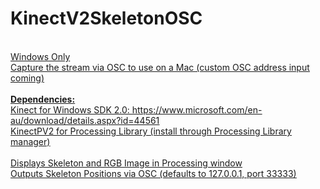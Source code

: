 # KinectV2SkeletonOSC
<br>
<u>Windows Only<u> <br> 
Capture the stream via OSC to use on a Mac (custom OSC address input coming)<br>
<br>  
<b> Dependencies: </b><br>
Kinect for Windows SDK 2.0: https://www.microsoft.com/en-au/download/details.aspx?id=44561 <br>
KinectPV2 for Processing Library (install through Processing Library manager) <br>
<br>
Displays Skeleton and RGB Image in Processing window <br>
Outputs Skeleton Positions via OSC (defaults to 127.0.0.1, port 33333) <br> 
